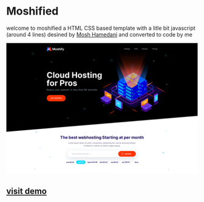 # Moshified

welcome to moshified a HTML CSS based template with a litle bit javascript (around 4 lines) desined by <a href="https://github.com/mosh-hamedani">Mosh Hamedani</a> and converted to code by me

<img src="https://raw.githubusercontent.com/asjn3e/Moshified/master/images/standard.jpg">

<a href="https://asjn3e.github.io/Moshified/" ><h2>visit demo</h2></a>
